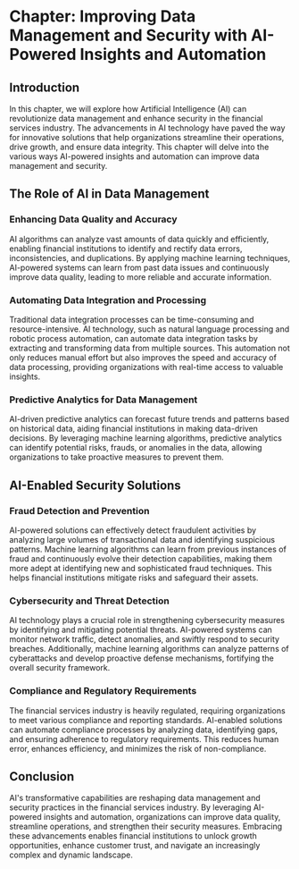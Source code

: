 Chapter: Improving Data Management and Security with AI-Powered Insights and Automation
=======================================================================================

Introduction
------------

In this chapter, we will explore how Artificial Intelligence (AI) can revolutionize data management and enhance security in the financial services industry. The advancements in AI technology have paved the way for innovative solutions that help organizations streamline their operations, drive growth, and ensure data integrity. This chapter will delve into the various ways AI-powered insights and automation can improve data management and security.

The Role of AI in Data Management
---------------------------------

### Enhancing Data Quality and Accuracy

AI algorithms can analyze vast amounts of data quickly and efficiently, enabling financial institutions to identify and rectify data errors, inconsistencies, and duplications. By applying machine learning techniques, AI-powered systems can learn from past data issues and continuously improve data quality, leading to more reliable and accurate information.

### Automating Data Integration and Processing

Traditional data integration processes can be time-consuming and resource-intensive. AI technology, such as natural language processing and robotic process automation, can automate data integration tasks by extracting and transforming data from multiple sources. This automation not only reduces manual effort but also improves the speed and accuracy of data processing, providing organizations with real-time access to valuable insights.

### Predictive Analytics for Data Management

AI-driven predictive analytics can forecast future trends and patterns based on historical data, aiding financial institutions in making data-driven decisions. By leveraging machine learning algorithms, predictive analytics can identify potential risks, frauds, or anomalies in the data, allowing organizations to take proactive measures to prevent them.

AI-Enabled Security Solutions
-----------------------------

### Fraud Detection and Prevention

AI-powered solutions can effectively detect fraudulent activities by analyzing large volumes of transactional data and identifying suspicious patterns. Machine learning algorithms can learn from previous instances of fraud and continuously evolve their detection capabilities, making them more adept at identifying new and sophisticated fraud techniques. This helps financial institutions mitigate risks and safeguard their assets.

### Cybersecurity and Threat Detection

AI technology plays a crucial role in strengthening cybersecurity measures by identifying and mitigating potential threats. AI-powered systems can monitor network traffic, detect anomalies, and swiftly respond to security breaches. Additionally, machine learning algorithms can analyze patterns of cyberattacks and develop proactive defense mechanisms, fortifying the overall security framework.

### Compliance and Regulatory Requirements

The financial services industry is heavily regulated, requiring organizations to meet various compliance and reporting standards. AI-enabled solutions can automate compliance processes by analyzing data, identifying gaps, and ensuring adherence to regulatory requirements. This reduces human error, enhances efficiency, and minimizes the risk of non-compliance.

Conclusion
----------

AI's transformative capabilities are reshaping data management and security practices in the financial services industry. By leveraging AI-powered insights and automation, organizations can improve data quality, streamline operations, and strengthen their security measures. Embracing these advancements enables financial institutions to unlock growth opportunities, enhance customer trust, and navigate an increasingly complex and dynamic landscape.
